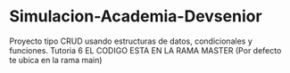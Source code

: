 # Simulacion-Academia-Devsenior
Proyecto tipo CRUD usando estructuras de datos, condicionales y funciones. Tutoria 6 
EL CODIGO ESTA EN LA RAMA MASTER (Por defecto te ubica en la rama main)
